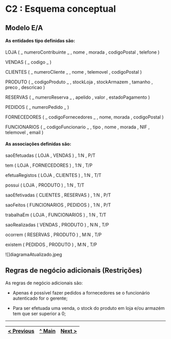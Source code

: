 # C2 : Esquema conceptual

## Modelo E/A
#### As entidades tipo definidas são:

LOJA ( _ numeroContribuinte _ , nome , morada , codigoPostal , telefone )

VENDAS ( _ codigo _ )

CLIENTES ( _ numeroCliente _ , nome , telemovel , codigoPostal )

PRODUTO ( _ codigoProduto _ , stockLoja , stockArmazem , tamanho , preco , descricao )

RESERVAS ( _ numeroReserva _ , apelido , valor , estadoPagamento )

PEDIDOS ( _ numeroPedido _ )

FORNECEDORES ( _ codigoFornecedores _ , nome, morada , codigoPostal )

FUNCIONARIOS ( _ codigoFuncionario _ , tipo , nome , morada , NIF , telemovel , email )


#### As associações definidas são:

saoEfetuadas ( LOJA , VENDAS ) , 1:N , P/T

tem ( LOJA , FORNECEDORES ) , 1:N , T/P

efetuaRegistos ( LOJA , CLIENTES ) , 1:N , T/T

possui ( LOJA , PRODUTO ) , 1:N , T/T

saoEfetivadas ( CLIENTES , RESERVAS ) , 1:N , P/T

saoFeitos ( FUNCIONARIOS , PEDIDOS ) , 1:N , P/T

trabalhaEm ( LOJA , FUNCIONARIOS ) , 1:N , T/T

saoRealizadas ( VENDAS , PRODUTO ) , N:N , T/P

ocorrem ( RESERVAS , PRODUTO ) , M:N , T/P

existem ( PEDIDOS , PRODUTO ) , M:N , T/P

![]diagramaAtualizado.jpeg

## Regras de negócio adicionais (Restrições)

As regras de negócio adicionais são:

- Apenas é possível fazer pedidos a fornecedores se o funcionário autenticado for o gerente;

- Para ser efetuada uma venda, o stock do produto em loja e/ou armazém tem que ser superior a 0;


---
[< Previous](rebd01.md) | [^ Main](https://github.com/leonorVicente/tcm21-sibd-g10/) | [Next >](rebd03.md)
:--- | :---: | ---: 
